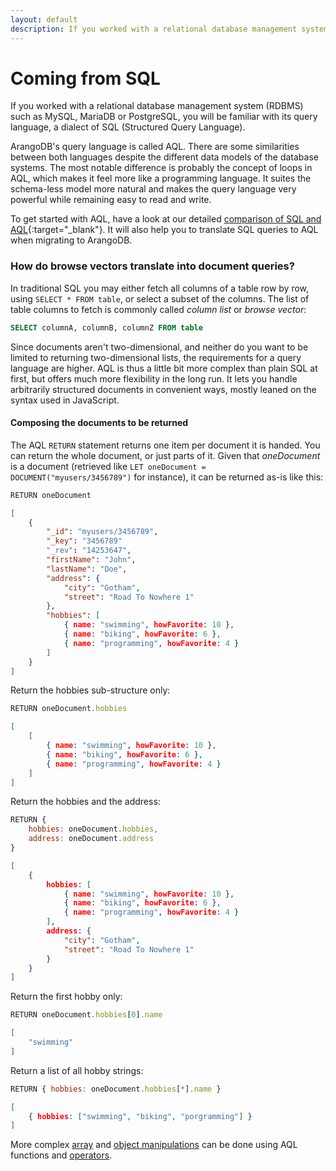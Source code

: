 ```yaml
---
layout: default
description: If you worked with a relational database management system (RDBMS) such as MySQL,MariaDB or PostgreSQL, you will be familiar with its query language, a dialectof SQL (Structured Query Language)
---
```

Coming from SQL
===============

If you worked with a relational database management system (RDBMS) such as MySQL,
MariaDB or PostgreSQL, you will be familiar with its query language, a dialect
of SQL (Structured Query Language).

ArangoDB's query language is called AQL. There are some similarities between both
languages despite the different data models of the database systems. The most
notable difference is probably the concept of loops in AQL, which makes it feel
more like a programming language. It suites the schema-less model more natural
and makes the query language very powerful while remaining easy to read and write.

To get started with AQL, have a look at our detailed
[comparison of SQL and AQL](https://arangodb.com/why-arangodb/sql-aql-comparison/){:target="_blank"}.
It will also help you to translate SQL queries to AQL when migrating to ArangoDB.

### How do browse vectors translate into document queries?

In traditional SQL you may either fetch all columns of a table row by row, using
`SELECT * FROM table`, or select a subset of the columns. The list of table
columns to fetch is commonly called *column list* or *browse vector*:

```sql
SELECT columnA, columnB, columnZ FROM table
```

Since documents aren't two-dimensional, and neither do you want to be limited to
returning two-dimensional lists, the requirements for a query language are higher.
AQL is thus a little bit more complex than plain SQL at first, but offers much
more flexibility in the long run. It lets you handle arbitrarily structured
documents in convenient ways, mostly leaned on the syntax used in JavaScript.

#### Composing the documents to be returned

The AQL `RETURN` statement returns one item per document it is handed. You can
return the whole document, or just parts of it. Given that *oneDocument* is
a document (retrieved like `LET oneDocument = DOCUMENT("myusers/3456789")`
for instance), it can be returned as-is like this:

```js
RETURN oneDocument
```

```json
[
    {
        "_id": "myusers/3456789",
        "_key": "3456789"
        "_rev": "14253647",
        "firstName": "John",
        "lastName": "Doe",
        "address": {
            "city": "Gotham",
            "street": "Road To Nowhere 1"
        },
        "hobbies": [
            { name: "swimming", howFavorite: 10 },
            { name: "biking", howFavorite: 6 },
            { name: "programming", howFavorite: 4 }
        ]
    }
]
```

Return the hobbies sub-structure only:

```js
RETURN oneDocument.hobbies
```

```json
[
    [
        { name: "swimming", howFavorite: 10 },
        { name: "biking", howFavorite: 6 },
        { name: "programming", howFavorite: 4 }
    ]
]
```

Return the hobbies and the address:

```js
RETURN {
    hobbies: oneDocument.hobbies,
    address: oneDocument.address
}
```

```json
[
    {
        hobbies: [
            { name: "swimming", howFavorite: 10 },
            { name: "biking", howFavorite: 6 },
            { name: "programming", howFavorite: 4 }
        ],
        address: {
            "city": "Gotham",
            "street": "Road To Nowhere 1"
        }
    }
]
```

Return the first hobby only:

```js
RETURN oneDocument.hobbies[0].name
```

```json
[
    "swimming"
]
```

Return a list of all hobby strings:

```js
RETURN { hobbies: oneDocument.hobbies[*].name }
```

```json
[
    { hobbies: ["swimming", "biking", "porgramming"] }
]
```

More complex [array](../aql/functions-array.html) and
[object manipulations](../aql/functions-document.html) can be done using
AQL functions and [operators](../aql/operators.html).
